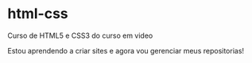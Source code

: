 # html-css
 Curso de HTML5 e CSS3 do curso em video

Estou aprendendo a criar sites e agora vou gerenciar meus repositorias!
